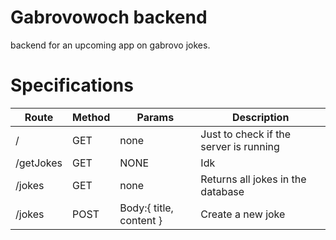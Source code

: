 # Gabrovowoch backend
backend for an upcoming app on gabrovo jokes.

# Specifications

| Route | Method | Params | Description |
|---|---|---|---|
| /  | GET  | none  | Just to check if the server is running  |
| /getJokes  | GET  | NONE  | Idk  |
| /jokes  | GET  | none  | Returns all jokes in the database  |
| /jokes  | POST  | Body:{ title, content }  | Create a new joke  |
